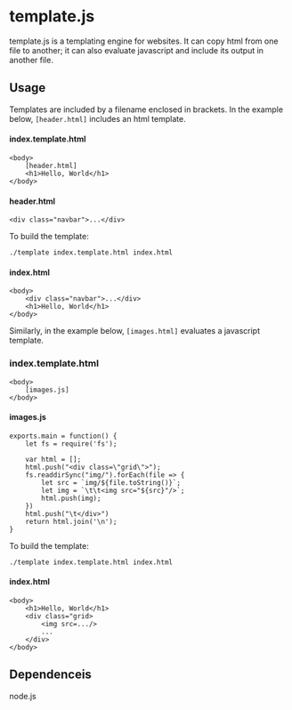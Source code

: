 # template.js
template.js is a templating engine for websites. It can copy html from one file to another; it can also evaluate javascript and include its output in another file. 

## Usage
Templates are included by a filename enclosed in brackets. In the example below, `[header.html]` includes an html template.

#### index.template.html
```
<body>
	[header.html]
	<h1>Hello, World</h1>
</body>
```

#### header.html
```
<div class="navbar">...</div>
```

To build the template:

```
./template index.template.html index.html
```

#### index.html
```
<body>
	<div class="navbar">...</div>
	<h1>Hello, World</h1>
</body>
```

Similarly, in the example below, `[images.html]` evaluates a javascript template.

### index.template.html
```
<body>
	[images.js]
</body>
```

#### images.js
```
exports.main = function() {
	let fs = require('fs');

	var html = [];
	html.push("<div class=\"grid\">");
	fs.readdirSync("img/").forEach(file => {
		let src = `img/${file.toString()}`;
		let img = `\t\t<img src="${src}"/>`;
		html.push(img);
	})
	html.push("\t</div>")
	return html.join('\n');
}
```

To build the template:

```
./template index.template.html index.html
```

#### index.html
```
<body>
	<h1>Hello, World</h1>
	<div class="grid>
		<img src=.../>
		...
	</div>
</body>
```

## Dependenceis
node.js